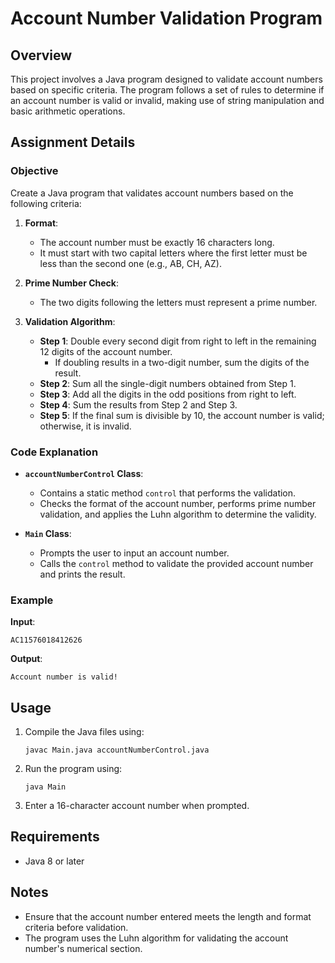 # Account Number Validation Program

## Overview

This project involves a Java program designed to validate account numbers based on specific criteria. The program follows a set of rules to determine if an account number is valid or invalid, making use of string manipulation and basic arithmetic operations.

## Assignment Details

### Objective

Create a Java program that validates account numbers based on the following criteria:

1. **Format**:
   - The account number must be exactly 16 characters long.
   - It must start with two capital letters where the first letter must be less than the second one (e.g., AB, CH, AZ).

2. **Prime Number Check**:
   - The two digits following the letters must represent a prime number.

3. **Validation Algorithm**:
   - **Step 1**: Double every second digit from right to left in the remaining 12 digits of the account number.
     - If doubling results in a two-digit number, sum the digits of the result.
   - **Step 2**: Sum all the single-digit numbers obtained from Step 1.
   - **Step 3**: Add all the digits in the odd positions from right to left.
   - **Step 4**: Sum the results from Step 2 and Step 3.
   - **Step 5**: If the final sum is divisible by 10, the account number is valid; otherwise, it is invalid.

### Code Explanation

- **`accountNumberControl` Class**:
  - Contains a static method `control` that performs the validation.
  - Checks the format of the account number, performs prime number validation, and applies the Luhn algorithm to determine the validity.

- **`Main` Class**:
  - Prompts the user to input an account number.
  - Calls the `control` method to validate the provided account number and prints the result.

### Example

**Input**:
```
AC11576018412626
```

**Output**:
```
Account number is valid!
```

## Usage

1. Compile the Java files using:
   ```
   javac Main.java accountNumberControl.java
   ```
2. Run the program using:
   ```
   java Main
   ```
3. Enter a 16-character account number when prompted.

## Requirements

- Java 8 or later

## Notes

- Ensure that the account number entered meets the length and format criteria before validation.
- The program uses the Luhn algorithm for validating the account number's numerical section.
